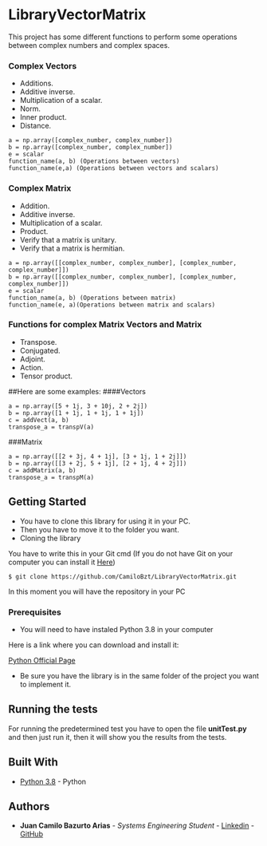 # LibraryVectorMatrix


This project has some different functions to perform some operations between complex numbers and complex spaces.

### Complex Vectors
- Additions.
- Additive inverse.
- Multiplication of a scalar.
- Norm.
- Inner product.
- Distance.

```
a = np.array([complex_number, complex_number])
b = np.array([complex_number, complex_number])
e = scalar
function_name(a, b) (Operations between vectors)
function_name(e,a) (Operations between vectors and scalars)
```

### Complex Matrix
- Addition.
- Additive inverse.
- Multiplication of a scalar.
- Product.
- Verify that a matrix is unitary.
- Verify that a matrix is hermitian.

```
a = np.array([[complex_number, complex_number], [complex_number, complex_number]])
b = np.array([[complex_number, complex_number], [complex_number, complex_number]])
e = scalar
function_name(a, b) (Operations between matrix)
function_name(e, a)(Operations between matrix and scalars)
```

### Functions for complex Matrix Vectors and Matrix
- Transpose.
- Conjugated.
- Adjoint.
- Action.
- Tensor product.


##Here are some examples:
####Vectors
```
a = np.array([5 + 1j, 3 + 10j, 2 + 2j])
b = np.array([1 + 1j, 1 + 1j, 1 + 1j])
c = addVect(a, b)
transpose_a = transpV(a)
```
###Matrix
```
a = np.array([[2 + 3j, 4 + 1j], [3 + 1j, 1 + 2j]])
b = np.array([[3 + 2j, 5 + 1j], [2 + 1j, 4 + 2j]])
c = addMatrix(a, b)
transpose_a = transpM(a)
```

## Getting Started

- You have to clone this library for using it in your PC.
- Then you have to move it to the folder you want.
- Cloning the library

You have to write this in your Git cmd (If you do not have Git on your computer you can install it [Here](https://git-scm.com/))
```git bash
$ git clone https://github.com/CamiloBzt/LibraryVectorMatrix.git
```

In this moment you will have the repository in your PC

### Prerequisites

- You will need to have instaled Python 3.8 in your computer

Here is a link where you can download and install it:

[Python Official Page](https://python.org/)

- Be sure you have the library is in the same folder of the project you want to implement it.


## Running the tests

For running the predetermined test you have to open the file **unitTest.py** and then just run it, then it will show you the results from the tests.


## Built With

* [Python 3.8](https://python.org/) - Python


## Authors

* **Juan Camilo Bazurto Arias** - *Systems Engineering Student* - [Linkedin](https://www.linkedin.com/in/juan-camilo-b-b65379105/) - [GitHub](https://github.com/CamiloBzt)